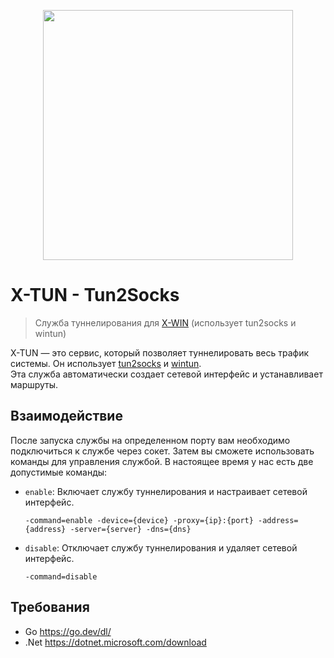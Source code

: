 <p align="center"><a href="https://www.localzet.com" target="_blank">
  <img src="https://static.zorin.space/media/logos/LocalzetGroup.png" width="400">
</a></p>

# X-TUN - Tun2Socks

> Служба туннелирования для [X-WIN](https://github.com/localzet/x-win) (использует tun2socks и wintun)

X-TUN — это сервис, который позволяет туннелировать весь трафик системы. Он использует [tun2socks](https://github.com/xjasonlyu/tun2socks) и [wintun](https://www.wintun.net).<br/>
Эта служба автоматически создает сетевой интерфейс и устанавливает маршруты.

## Взаимодействие

После запуска службы на определенном порту вам необходимо подключиться к службе через сокет. Затем вы сможете использовать команды для управления службой. В настоящее время у нас есть две допустимые команды:

- `enable`: Включает службу туннелирования и настраивает сетевой интерфейс.
    ```
    -command=enable -device={device} -proxy={ip}:{port} -address={address} -server={server} -dns={dns}
    ```
- `disable`: Отключает службу туннелирования и удаляет сетевой интерфейс.
    ```
    -command=disable
    ```

## Требования

- Go https://go.dev/dl/
- .Net https://dotnet.microsoft.com/download
